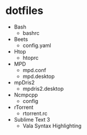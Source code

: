 dotfiles
========

* Bash
    + bashrc
* Beets
    + config.yaml
* Htop
    + htoprc
* MPD
    + mpd.conf
    + mpd.desktop
* mpDris2
    + mpdris2.desktop
* Ncmpcpp
    + config
* rTorrent
    + rtorrent.rc
* Sublime Text 3
    + Vala Syntax Highlighting